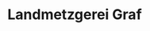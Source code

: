 ---
title: "Landmetzgerei Graf"
url: /rheinau/landmetzgerei-graf-fischerstrasse/
shop: Metzgerei
---